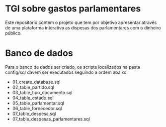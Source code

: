 # TGI sobre gastos parlamentares

Este repositório contém o projeto que tem por objetivo apresentar através de uma plataforma
interativa as dispesas dos parlamentares com o dinheiro público.

# Banco de dados

Para o banco de dados ser criado, os scripts localizados na pasta config/sql davem ser executados
seguindo a ordem abaixo:
 
  * 01_create_database.sql
  * 02_table_partido.sql
  * 03_table_tipo_documento.sql
  * 04_table_estado.sql
  * 05_table_parlamentar.sql
  * 06_table_fornecedor.sql
  * 07_table_despesa.sql
  * 07_table_despesas_parlamentares.sql
